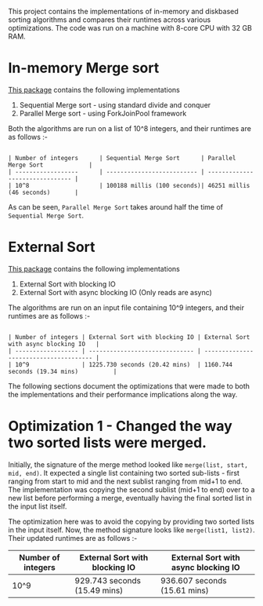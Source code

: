 This project contains the implementations of in-memory and diskbased sorting algorithms and compares their runtimes across various optimizations. The code was run on a machine with 8-core CPU with 32 GB RAM.

# In-memory Merge sort

[This package](https://github.com/nihcas700/ExternalSort/tree/master/src/main/java/inmemory) contains the following implementations

1. Sequential Merge sort - using standard divide and conquer
2. Parallel Merge sort - using ForkJoinPool framework

Both the algorithms are run on a list of 10^8 integers, and their runtimes are as follows :-

```

| Number of integers      | Sequential Merge Sort      | Parallel Merge Sort             |
| ------------------      | -------------------------- | ------------------------------- |
| 10^8                    | 100188 millis (100 seconds)| 46251 millis (46 seconds)       |

```

As can be seen, `Parallel Merge Sort` takes around half the time of `Sequential Merge Sort`.

# External Sort

[This package](https://github.com/nihcas700/ExternalSort/tree/master/src/main/java/diskbased) contains the following implementations

1. External Sort with blocking IO
2. External Sort with async blocking IO (Only reads are async)

The algorithms are run on an input file containing 10^9 integers, and their runtimes are as follows :-

```

| Number of integers | External Sort with blocking IO | External Sort with async blocking IO   |
| ------------------ | ------------------------------ | -------------------------------------- |
| 10^9               | 1225.730 seconds (20.42 mins)  | 1160.744 seconds (19.34 mins)          |

```

The following sections document the optimizations that were made to both the implementations 
and their performance implications along the way.

# Optimization 1 - Changed the way two sorted lists were merged.
Initially, the signature of the merge method looked like `merge(list, start, mid, end)`. It expected
a single list containing two sorted sub-lists - first ranging from start to mid and the next sublist ranging from
mid+1 to end. The implementation was copying the second sublist (mid+1 to end) over to a new list
before performing a merge, eventually having the final sorted list in the input list itself.

The optimization here was to avoid the copying by providing two sorted lists in the input itself. Now, the
method signature looks like `merge(list1, list2)`. Their updated runtimes are as follows :- 

| Number of integers | External Sort with blocking IO | External Sort with async blocking IO |
| ------------------ |--------------------------------|--------------------------------------|
| 10^9               | 929.743 seconds (15.49 mins)   | 936.607 seconds (15.61 mins)         |
